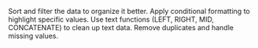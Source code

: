 Sort and filter the data to organize it better.
Apply conditional formatting to highlight specific values.
Use text functions (LEFT, RIGHT, MID, CONCATENATE) to clean up text data.
Remove duplicates and handle missing values.
